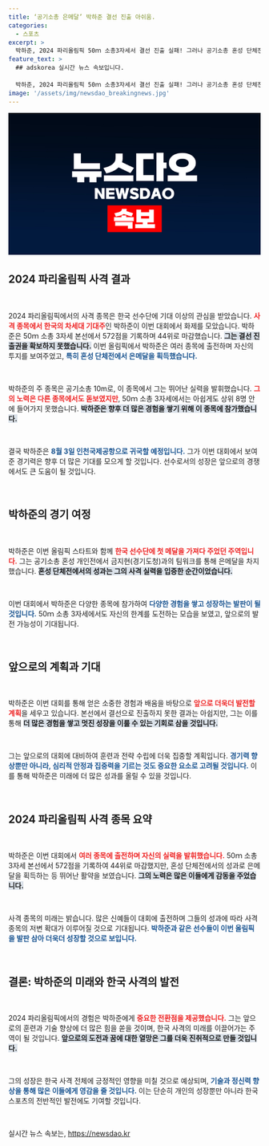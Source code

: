 ```yaml
---
title: ‘공기소총 은메달’ 박하준 결선 진출 아쉬움.
categories:
  - 스포츠
excerpt: >
  박하준, 2024 파리올림픽 50ｍ 소총3자세서 결선 진출 실패! 그러나 공기소총 혼성 단체전에선 은메달을 안겼다. 그의 도전과 열정이 함께한 여정, 지금 확인해보세요!
feature_text: >
  ## adskorea 실시간 뉴스 속보입니다.

  박하준, 2024 파리올림픽 50ｍ 소총3자세서 결선 진출 실패! 그러나 공기소총 혼성 단체전에선 은메달을 안겼다. 그의 도전과 열정이 함께한 여정, 지금 확인해보세요!
image: '/assets/img/newsdao_breakingnews.jpg'
---
```


<p><img src="/assets/img/newsdao_breakingnews.jpg" alt="adskorea 속보" /></p>

<h2 data-ke-size="size26">2024 파리올림픽 사격 결과</h2>

<p data-ke-size="size16">&nbsp;</p>

<p>2024 파리올림픽에서의 사격 종목은 한국 선수단에 기대 이상의 관심을 받았습니다. <b><span style="color: #ee2323;">사격 종목에서 한국의 차세대 기대주</span></b>인 박하준이 이번 대회에서 화제를 모았습니다. 박하준은 50ｍ 소총 3자세 본선에서 572점을 기록하며 44위로 마감했습니다. <b><span style="background-color: #21538527;">그는 결선 진출권을 확보하지 못했습니다.</span></b> 이번 올림픽에서 박하준은 여러 종목에 출전하며 자신의 투지를 보여주었고, <b><span style="color: #1a5490;">특히 혼성 단체전에서 은메달을 획득했습니다.</span></b> </p>

<p data-ke-size="size16">&nbsp;</p>

<p>박하준의 주 종목은 공기소총 10m로, 이 종목에서 그는 뛰어난 실력을 발휘했습니다. <b><span style="color: #ee2323;">그의 노력은 다른 종목에서도 돋보였지만</span></b>, 50ｍ 소총 3자세에서는 아쉽게도 상위 8명 안에 들어가지 못했습니다. <b><span style="background-color: #21538527;">박하준은 향후 더 많은 경험을 쌓기 위해 이 종목에 참가했습니다.</span></b> </p>

<p data-ke-size="size16">&nbsp;</p>

<p>결국 박하준은 <b><span style="color: #1a5490;">8월 3일 인천국제공항으로 귀국할 예정입니다.</span></b> 그가 이번 대회에서 보여준 경기력은 향후 더 많은 기대를 모으게 할 것입니다. 선수로서의 성장은 앞으로의 경쟁에서도 큰 도움이 될 것입니다.</p>

<p data-ke-size="size16">&nbsp;</p>

<h2 data-ke-size="size26">박하준의 경기 여정</h2>

<p data-ke-size="size16">&nbsp;</p>

<p>박하준은 이번 올림픽 스타트와 함께 <b><span style="color: #ee2323;">한국 선수단에 첫 메달을 가져다 주었던 주역입니다.</span></b> 그는 공기소총 혼성 개인전에서 금지현(경기도청)과의 팀워크를 통해 은메달을 차지했습니다. <b><span style="background-color: #21538527;">혼성 단체전에서의 성과는 그의 사격 실력을 입증한 순간이었습니다.</span></b> </p>

<p data-ke-size="size16">&nbsp;</p>

<p>이번 대회에서 박하준은 다양한 종목에 참가하여 <b><span style="color: #1a5490;">다양한 경험을 쌓고 성장하는 발판이 될 것입니다.</span></b> 50ｍ 소총 3자세에서도 자신의 한계를 도전하는 모습을 보였고, 앞으로의 발전 가능성이 기대됩니다.</p>

<p data-ke-size="size16">&nbsp;</p>

<h2 data-ke-size="size26">앞으로의 계획과 기대</h2>

<p data-ke-size="size16">&nbsp;</p>

<p>박하준은 이번 대회를 통해 얻은 소중한 경험과 배움을 바탕으로 <b><span style="color: #ee2323;">앞으로 더욱더 발전할 계획</span></b>을 세우고 있습니다. 본선에서 결선으로 진출하지 못한 결과는 아쉽지만, 그는 이를 통해 <b><span style="background-color: #21538527;">더 많은 경험을 쌓고 멋진 성장을 이룰 수 있는 기회로 삼을 것입니다.</span></b></p>

<p data-ke-size="size16">&nbsp;</p>

<p>그는 앞으로의 대회에 대비하여 훈련과 전략 수립에 더욱 집중할 계획입니다. <b><span style="color: #1a5490;">경기력 향상뿐만 아니라, 심리적 안정과 집중력을 기르는 것도 중요한 요소로 고려될 것입니다.</span></b> 이를 통해 박하준은 미래에 더 많은 성과를 올릴 수 있을 것입니다.</p>

<p data-ke-size="size16">&nbsp;</p>

<h2 data-ke-size="size26">2024 파리올림픽 사격 종목 요약</h2>

<p data-ke-size="size16">&nbsp;</p>

<p>박하준은 이번 대회에서 <b><span style="color: #ee2323;">여러 종목에 출전하며 자신의 실력을 발휘했습니다.</span></b> 50ｍ 소총 3자세 본선에서 572점을 기록하여 44위로 마감했지만, 혼성 단체전에서의 성과로 은메달을 획득하는 등 뛰어난 활약을 보였습니다. <b><span style="background-color: #21538527;">그의 노력은 많은 이들에게 감동을 주었습니다.</span></b></p>

<p data-ke-size="size16">&nbsp;</p>

<p>사격 종목의 미래는 밝습니다. 많은 신예들이 대회에 출전하며 그들의 성과에 따라 사격 종목의 저변 확대가 이루어질 것으로 기대됩니다. <b><span style="color: #1a5490;">박하준과 같은 선수들이 이번 올림픽을 발판 삼아 더욱더 성장할 것으로 보입니다.</span></b></p>

<p data-ke-size="size16">&nbsp;</p>

<h2 data-ke-size="size26">결론: 박하준의 미래와 한국 사격의 발전</h2>

<p data-ke-size="size16">&nbsp;</p>

<p>2024 파리올림픽에서의 경험은 박하준에게 <b><span style="color: #ee2323;">중요한 전환점을 제공했습니다.</span></b> 그는 앞으로의 훈련과 기술 향상에 더 많은 힘을 쏟을 것이며, 한국 사격의 미래를 이끌어가는 주역이 될 것입니다. <b><span style="background-color: #21538527;">앞으로의 도전과 꿈에 대한 열망은 그를 더욱 진취적으로 만들 것입니다.</span></b></p>

<p data-ke-size="size16">&nbsp;</p>

<p>그의 성장은 한국 사격 전체에 긍정적인 영향을 미칠 것으로 예상되며, <b><span style="color: #1a5490;">기술과 정신력 향상을 통해 많은 이들에게 영감을 줄 것입니다.</span></b> 이는 단순히 개인의 성장뿐만 아니라 한국 스포츠의 전반적인 발전에도 기여할 것입니다. </p>

<p data-ke-size="size16">&nbsp;</p>
실시간 뉴스 속보는, <a href="https://newsdao.kr" rel="dofollow">https://newsdao.kr</a>


